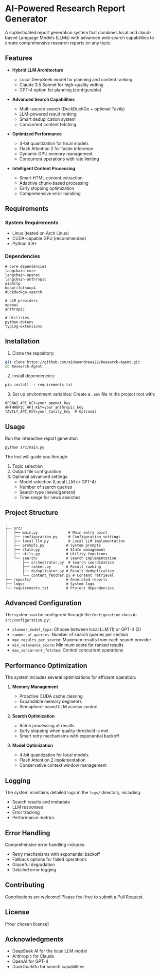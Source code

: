 # AI-Powered Research Report Generator

A sophisticated report generation system that combines local and cloud-based Language Models (LLMs) with advanced web search capabilities to create comprehensive research reports on any topic.

## Features

- **Hybrid LLM Architecture**
  - Local DeepSeek model for planning and content ranking
  - Claude 3.5 Sonnet for high-quality writing
  - GPT-4 option for planning (configurable)

- **Advanced Search Capabilities**
  - Multi-source search (DuckDuckGo + optional Tavily)
  - LLM-powered result ranking
  - Smart deduplication system
  - Concurrent content fetching

- **Optimized Performance**
  - 4-bit quantization for local models
  - Flash Attention 2 for faster inference
  - Dynamic GPU memory management
  - Concurrent operations with rate limiting

- **Intelligent Content Processing**
  - Smart HTML content extraction
  - Adaptive chunk-based processing
  - Early stopping optimization
  - Comprehensive error handling

## Requirements

### System Requirements
- Linux (tested on Arch Linux)
- CUDA-capable GPU (recommended)
- Python 3.8+

### Dependencies
```
# Core dependencies
langchain-core
langchain-openai
langchain-anthropic
aiohttp
beautifulsoup4
duckduckgo-search

# LLM providers
openai
anthropic

# Utilities
python-dotenv
typing-extensions
```

## Installation

1. Clone the repository:
```bash
git clone https://github.com/aidanandrews22/Research-Agent.git
cd Research-Agent
```

2. Install dependencies:
```bash
pip install -r requirements.txt
```

3. Set up environment variables:
Create a `.env` file in the project root with:
```
OPENAI_API_KEY=your_openai_key
ANTHROPIC_API_KEY=your_anthropic_key
TAVILY_API_KEY=your_tavily_key  # Optional
```

## Usage

Run the interactive report generator:

```bash
python src/main.py
```

The tool will guide you through:
1. Topic selection
2. Output file configuration
3. Optional advanced settings:
   - Model selection (Local LLM or GPT-4)
   - Number of search queries
   - Search type (news/general)
   - Time range for news searches

## Project Structure

```
.
├── src/
│   ├── main.py              # Main entry point
│   ├── configuration.py     # Configuration settings
│   ├── local_llm.py         # Local LLM implementation
│   ├── prompts.py          # System prompts
│   ├── state.py            # State management
│   ├── utils.py            # Utility functions
│   └── search/             # Search implementation
│       ├── orchestrator.py  # Search coordination
│       ├── ranker.py       # Result ranking
│       ├── deduplicator.py # Result deduplication
│       └── content_fetcher.py # Content retrieval
├── reports/                # Generated reports
├── logs/                   # System logs
└── requirements.txt        # Project dependencies
```

## Advanced Configuration

The system can be configured through the `Configuration` class in `src/configuration.py`:

- `planner_model_type`: Choose between local LLM (1) or GPT-4 (2)
- `number_of_queries`: Number of search queries per section
- `max_results_per_source`: Maximum results from each search provider
- `min_relevance_score`: Minimum score for ranked results
- `max_concurrent_fetches`: Control concurrent operations

## Performance Optimization

The system includes several optimizations for efficient operation:

1. **Memory Management**
   - Proactive CUDA cache clearing
   - Expandable memory segments
   - Semaphore-based LLM access control

2. **Search Optimization**
   - Batch processing of results
   - Early stopping when quality threshold is met
   - Smart retry mechanisms with exponential backoff

3. **Model Optimization**
   - 4-bit quantization for local models
   - Flash Attention 2 implementation
   - Conservative context window management

## Logging

The system maintains detailed logs in the `logs/` directory, including:
- Search results and metadata
- LLM responses
- Error tracking
- Performance metrics

## Error Handling

Comprehensive error handling includes:
- Retry mechanisms with exponential backoff
- Fallback options for failed operations
- Graceful degradation
- Detailed error logging

## Contributing

Contributions are welcome! Please feel free to submit a Pull Request.

## License

[Your chosen license]

## Acknowledgments

- DeepSeek AI for the local LLM model
- Anthropic for Claude
- OpenAI for GPT-4
- DuckDuckGo for search capabilities 
